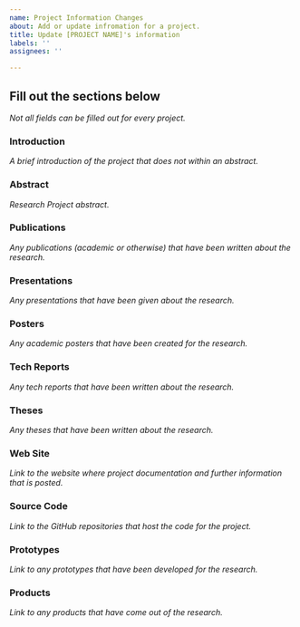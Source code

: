 ```yaml
---
name: Project Information Changes
about: Add or update infromation for a project.
title: Update [PROJECT NAME]'s information
labels: ''
assignees: ''

---
```


## Fill out the sections below

*Not all fields can be filled out for every project.*

### Introduction

*A brief introduction of the project that does not within an abstract.*

### Abstract

*Research Project abstract.*

### Publications

*Any publications (academic or otherwise) that have been written about the research.*

### Presentations

*Any presentations that have been given about the research.*

### Posters

*Any academic posters that have been created for the research.*

### Tech Reports

*Any tech reports that have been written about the research.*

### Theses

*Any theses that have been written about the research.*

### Web Site

*Link to the website where project documentation and further information that is posted.*

### Source Code

*Link to the GitHub repositories that host the code for the project.*

### Prototypes

*Link to any prototypes that have been developed for the research.*

### Products

*Link to any products that have come out of the research.*
